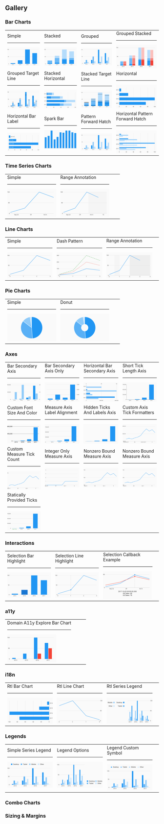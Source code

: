 ## Gallery

[//]: (Do_NOT_modify_gallery__generate_from_code)
[//]: (START_EXAMPLES)

### Bar Charts

| | | | |
| --- | --- | --- | --- |
| Simple<hr>[![](example/bar_charts/simple_thumb.png)](example/bar_charts/simple.md) | Stacked<hr>[![](example/bar_charts/stacked_thumb.png)](example/bar_charts/stacked.md) | Grouped<hr>[![](example/bar_charts/grouped_thumb.png)](example/bar_charts/grouped.md) | Grouped Stacked<hr>[![](example/bar_charts/grouped_stacked_thumb.png)](example/bar_charts/grouped_stacked.md) |
| Grouped Target Line<hr>[![](example/bar_charts/grouped_target_line_thumb.png)](example/bar_charts/grouped_target_line.md) | Stacked Horizontal<hr>[![](example/bar_charts/stacked_horizontal_thumb.png)](example/bar_charts/stacked_horizontal.md) | Stacked Target Line<hr>[![](example/bar_charts/stacked_target_line_thumb.png)](example/bar_charts/stacked_target_line.md) | Horizontal<hr>[![](example/bar_charts/horizontal_thumb.png)](example/bar_charts/horizontal.md) |
| Horizontal Bar Label<hr>[![](example/bar_charts/horizontal_bar_label_thumb.png)](example/bar_charts/horizontal_bar_label.md) | Spark Bar<hr>[![](example/bar_charts/spark_bar_thumb.png)](example/bar_charts/spark_bar.md) | Pattern Forward Hatch<hr>[![](example/bar_charts/pattern_forward_hatch_thumb.png)](example/bar_charts/pattern_forward_hatch.md) | Horizontal Pattern Forward Hatch<hr>[![](example/bar_charts/horizontal_pattern_forward_hatch_thumb.png)](example/bar_charts/horizontal_pattern_forward_hatch.md) |


### Time Series Charts

| | | | |
| --- | --- | --- | --- |
| Simple<hr>[![](example/time_series_charts/simple_thumb.png)](example/time_series_charts/simple.md) | Range Annotation<hr>[![](example/time_series_charts/range_annotation_thumb.png)](example/time_series_charts/range_annotation.md) | | |


### Line Charts

| | | | |
| --- | --- | --- | --- |
| Simple<hr>[![](example/line_charts/simple_thumb.png)](example/line_charts/simple.md) | Dash Pattern<hr>[![](example/line_charts/dash_pattern_thumb.png)](example/line_charts/dash_pattern.md) | Range Annotation<hr>[![](example/line_charts/range_annotation_thumb.png)](example/line_charts/range_annotation.md) | |


### Pie Charts

| | | | |
| --- | --- | --- | --- |
| Simple<hr>[![](example/pie_charts/simple_thumb.png)](example/pie_charts/simple.md) | Donut<hr>[![](example/pie_charts/donut_thumb.png)](example/pie_charts/donut.md) | | |


### Axes

| | | | |
| --- | --- | --- | --- |
| Bar Secondary Axis<hr>[![](example/axes/bar_secondary_axis_thumb.png)](example/axes/bar_secondary_axis.md) | Bar Secondary Axis Only<hr>[![](example/axes/bar_secondary_axis_only_thumb.png)](example/axes/bar_secondary_axis_only.md) | Horizontal Bar Secondary Axis<hr>[![](example/axes/horizontal_bar_secondary_axis_thumb.png)](example/axes/horizontal_bar_secondary_axis.md) | Short Tick Length Axis<hr>[![](example/axes/short_tick_length_axis_thumb.png)](example/axes/short_tick_length_axis.md) |
| Custom Font Size And Color<hr>[![](example/axes/custom_font_size_and_color_thumb.png)](example/axes/custom_font_size_and_color.md) | Measure Axis Label Alignment<hr>[![](example/axes/measure_axis_label_alignment_thumb.png)](example/axes/measure_axis_label_alignment.md) | Hidden Ticks And Labels Axis<hr>[![](example/axes/hidden_ticks_and_labels_axis_thumb.png)](example/axes/hidden_ticks_and_labels_axis.md) | Custom Axis Tick Formatters<hr>[![](example/axes/custom_axis_tick_formatters_thumb.png)](example/axes/custom_axis_tick_formatters.md) |
| Custom Measure Tick Count<hr>[![](example/axes/custom_measure_tick_count_thumb.png)](example/axes/custom_measure_tick_count.md) | Integer Only Measure Axis<hr>[![](example/axes/integer_only_measure_axis_thumb.png)](example/axes/integer_only_measure_axis.md) | Nonzero Bound Measure Axis<hr>[![](example/axes/nonzero_bound_measure_axis_thumb.png)](example/axes/nonzero_bound_measure_axis.md) | Nonzero Bound Measure Axis<hr>[![](example/axes/nonzero_bound_measure_axis_thumb.png)](example/axes/nonzero_bound_measure_axis.md) |
| Statically Provided Ticks<hr>[![](example/axes/statically_provided_ticks_thumb.png)](example/axes/statically_provided_ticks.md) | | | |


### Interactions

| | | | |
| --- | --- | --- | --- |
| Selection Bar Highlight<hr>[![](example/interactions/selection_bar_highlight_thumb.png)](example/interactions/selection_bar_highlight.md) | Selection Line Highlight<hr>[![](example/interactions/selection_line_highlight_thumb.png)](example/interactions/selection_line_highlight.md) | Selection Callback Example<hr>[![](example/interactions/selection_callback_example_thumb.png)](example/interactions/selection_callback_example.md) | |


### a11y

| | | | |
| --- | --- | --- | --- |
| Domain A11y Explore Bar Chart<hr>[![](example/a11ys/domain_a11y_explore_bar_chart_thumb.png)](example/a11ys/domain_a11y_explore_bar_chart.md) | | | |


### i18n

| | | | |
| --- | --- | --- | --- |
| Rtl Bar Chart<hr>[![](example/i18ns/rtl_bar_chart_thumb.png)](example/i18ns/rtl_bar_chart.md) | Rtl Line Chart<hr>[![](example/i18ns/rtl_line_chart_thumb.png)](example/i18ns/rtl_line_chart.md) | Rtl Series Legend<hr>[![](example/i18ns/rtl_series_legend_thumb.png)](example/i18ns/rtl_series_legend.md) | |


### Legends

| | | | |
| --- | --- | --- | --- |
| Simple Series Legend<hr>[![](example/legends/simple_series_legend_thumb.png)](example/legends/simple_series_legend.md) | Legend Options<hr>[![](example/legends/legend_options_thumb.png)](example/legends/legend_options.md) | Legend Custom Symbol<hr>[![](example/legends/legend_custom_symbol_thumb.png)](example/legends/legend_custom_symbol.md) | |

[//]: (END_EXAMPLES)

### Combo Charts

### Sizing & Margins
